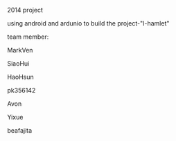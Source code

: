 2014 project

using android and ardunio to build the project-"I-hamlet"

team member:

MarkVen    

SiaoHui     

HaoHsun

pk356142

Avon

Yixue

beafajita
